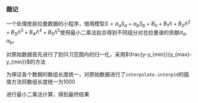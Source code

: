 ### 题记

一个处理皮肤拉曼数据的小程序，借用模型$S=\alpha_a S_a+\alpha_b S_b+B_0+B_1\Lambda+B_2\Lambda^2+B_3\Lambda^3+B_4\Lambda^4+B_5\Lambda^5$使用最小二乘法拟合得到不同组分对总拉曼谱的贡献$\alpha_a,\alpha_b$。

对原始数据首先进行了到[0,1]范围内的归一化，采用$\frac{y-y_{min}}{y_{max}-y_{min}}$的方法

为保证各个数据的数组长度统一，对原始数据进行了`interpolate.interp1d`的插值方法将数组长度统一为1000

进行最小二乘法计算，得到最终结果